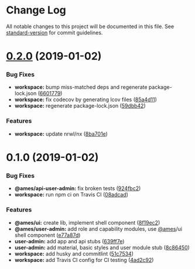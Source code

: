 # Change Log

All notable changes to this project will be documented in this file. See [standard-version](https://github.com/conventional-changelog/standard-version) for commit guidelines.

<a name="0.2.0"></a>
# [0.2.0](https://github.com/tomastrajan/angular-monorepo-enterprise-starter/compare/v0.1.0...v0.2.0) (2019-01-02)


### Bug Fixes

* **workspace:** bump miss-matched deps and regenerate package-lock.json ([6601779](https://github.com/tomastrajan/angular-monorepo-enterprise-starter/commit/6601779))
* **workspace:** fix codecov by generating lcov files ([85a4d11](https://github.com/tomastrajan/angular-monorepo-enterprise-starter/commit/85a4d11))
* **workspace:** regenerate package-lock.json ([59dbb42](https://github.com/tomastrajan/angular-monorepo-enterprise-starter/commit/59dbb42))


### Features

* **workspace:** update nrwl/nx ([8ba701e](https://github.com/tomastrajan/angular-monorepo-enterprise-starter/commit/8ba701e))



<a name="0.1.0"></a>
# 0.1.0 (2019-01-02)


### Bug Fixes

* **@ames/api-user-admin:** fix broken tests ([924fbc2](https://github.com/tomastrajan/angular-monorepo-enterprise-starter/commit/924fbc2))
* **workspace:** run npm ci on Travis CI ([08adcad](https://github.com/tomastrajan/angular-monorepo-enterprise-starter/commit/08adcad))


### Features

* **@ames/ui:** create lib, implement shell component ([8f19ec2](https://github.com/tomastrajan/angular-monorepo-enterprise-starter/commit/8f19ec2))
* **@ames/user-admin:** add role and capability modules, use [@ames](https://github.com/ames)/ui shell component ([e77a87d](https://github.com/tomastrajan/angular-monorepo-enterprise-starter/commit/e77a87d))
* **user-admin:** add app and api stubs ([639ff7e](https://github.com/tomastrajan/angular-monorepo-enterprise-starter/commit/639ff7e))
* **user-admin:** add material, basic styles and user module stub ([8c86450](https://github.com/tomastrajan/angular-monorepo-enterprise-starter/commit/8c86450))
* **workspace:** add husky and commitlint ([51c7534](https://github.com/tomastrajan/angular-monorepo-enterprise-starter/commit/51c7534))
* **workspace:** add Travis CI config for CI testing ([4ad2c92](https://github.com/tomastrajan/angular-monorepo-enterprise-starter/commit/4ad2c92))
